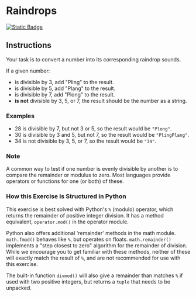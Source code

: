 # Raindrops
[![Static Badge](https://img.shields.io/badge/Link-To%20Exercise-blue)](https://exercism.org/tracks/python/exercises/raindrops)

## Instructions

Your task is to convert a number into its corresponding raindrop sounds.

If a given number:

* is divisible by 3, add "Pling" to the result.
* is divisible by 5, add "Plang" to the result.
* is divisible by 7, add "Plong" to the result.
* **is not** divisible by 3, 5, or 7, the result should be the number as a 
string.

### Examples

* 28 is divisible by 7, but not 3 or 5, so the result would be `"Plong"`.
* 30 is divisible by 3 and 5, but not 7, so the result would be `"PlingPlang"`.
* 34 is not divisible by 3, 5, or 7, so the result would be `"34"`.

### Note

A common way to test if one number is evenly divisible by another is to compare 
the remainder or modulus to zero. Most languages provide operators or functions 
for one (or both) of these.

### How this Exercise is Structured in Python

This exercise is best solved with Python's `%` (modulo) operator, which returns 
the remainder of positive integer division. It has a method equivalent, 
`operator.mod()` in the operator module.

Python also offers additional 'remainder' methods in the math module. `math.fmod()` behaves like `%`, but operates on floats. `math.remainder()` implements a 
"step closest to zero" algorithm for the remainder of division. While we 
encourage you to get familiar with these methods, neither of these will exactly 
match the result of `%`, and are not recommended for use with this exercise.

The built-in function `divmod()` will also give a remainder than matches `%` if 
used with two positive integers, but returns a `tuple` that needs to be 
unpacked.
